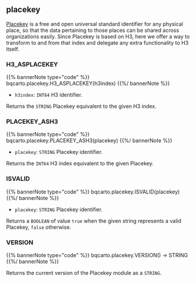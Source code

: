 ## placekey

[Placekey](https://www.placekey.io/faq) is a free and open universal standard identifier for any physical place, so that the data pertaining to those places can be shared across organizations easily. Since Placekey is based on H3, here we offer a way to transform to and from that index and delegate any extra functionality to H3 itself.

### H3_ASPLACEKEY

{{% bannerNote type="code" %}}
bqcarto.placekey.H3_ASPLACEKEY(h3index)
{{%/ bannerNote %}}

* `h3index`: `INT64` H3 identifier.

Returns the `STRING` Placekey equivalent to the given H3 index.

### PLACEKEY_ASH3

{{% bannerNote type="code" %}}
bqcarto.placekey.PLACEKEY_ASH3(placekey)
{{%/ bannerNote %}}

* `placekey`: `STRING` Placekey identifier.

Returns the `INT64` H3 index equivalent to the given Placekey.

### ISVALID

{{% bannerNote type="code" %}}
bqcarto.placekey.ISVALID(placekey)
{{%/ bannerNote %}}

* `placekey`: `STRING` Placekey identifier.

Returns a `BOOLEAN` of value `true` when the given string represents a valid Placekey, `false` otherwise.

### VERSION

{{% bannerNote type="code" %}}
bqcarto.placekey.VERSION() -> STRING
{{%/ bannerNote %}}

Returns the current version of the Placekey module as a `STRING`.
